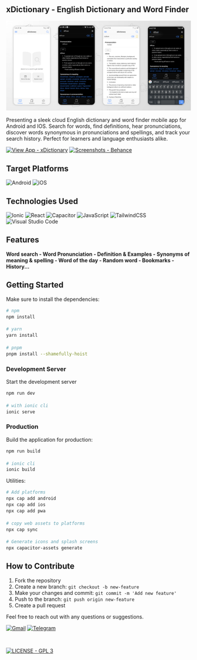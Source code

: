 ## xDictionary - English Dictionary and Word Finder

![App Logo](/public/social.png)

Presenting a sleek cloud English dictionary and word finder mobile app for Android and IOS. Search for words, find definitions, hear pronunciations, discover words synonymous in pronunciations and spellings, and track your search history. Perfect for learners and language enthusiasts alike.


[![View App - xDictionary](https://img.shields.io/badge/View_App-xDictionary-161D27?style=for-the-badge)](https://xdictionary.netlify.app/) [![Screenshots - Behance](https://img.shields.io/badge/Screenshots-Behance-1769ff?style=for-the-badge)](https://www.behance.net/gallery/192637807/xDictionary-English-Dictionary-and-Word-Finder)

## Target Platforms
![Android](https://img.shields.io/badge/Android-3DDC84?style=for-the-badge&logo=android&logoColor=white)
![iOS](https://img.shields.io/badge/iOS-000000?style=for-the-badge&logo=ios&logoColor=white)

## Technologies Used
![Ionic](https://img.shields.io/badge/Ionic-%233880FF.svg?style=for-the-badge&logo=Ionic&logoColor=white)
![React](https://img.shields.io/badge/react-%2320232a.svg?style=for-the-badge&logo=react&logoColor=%2361DAFB)
![Capacitor](https://img.shields.io/badge/Capacitor-%233880FF.svg?style=for-the-badge&logo=Ionicg&logoColor=white)
![JavaScript](https://img.shields.io/badge/javascript-%23323330.svg?style=for-the-badge&logo=javascript&logoColor=%23F7DF1E)
![TailwindCSS](https://img.shields.io/badge/tailwindcss-%2338B2AC.svg?style=for-the-badge&logo=tailwind-css&logoColor=white)
![Visual Studio Code](https://img.shields.io/badge/VS%20Code-0078d7.svg?style=for-the-badge&logo=visual-studio-code&logoColor=white)

## Features
<strong>Word search  -  Word Pronunciation  -  Definition & Examples  -  Synonyms of meaning & spelling  -  Word of the day  -  Random word  -  Bookmarks  -  History...</strong>


## Getting Started
Make sure to install the dependencies:

```bash
# npm
npm install

# yarn
yarn install

# pnpm
pnpm install --shamefully-hoist
```

### Development Server

Start the development server

```bash
npm run dev

# with ionic cli
ionic serve
```

### Production

Build the application for production:

```bash
npm run build

# ionic cli
ionic build
```

Utilities:

```bash
# Add platforms
npx cap add android
npx cap add ios
npx cap add pwa

# copy web assets to platforms
npx cap sync

# Generate icons and splash screens
npx capacitor-assets generate
```


## How to Contribute
1. Fork the repository
2. Create a new branch: `git checkout -b new-feature`
3. Make your changes and commit: `git commit -m 'Add new feature'`
4. Push to the branch: `git push origin new-feature`
5. Create a pull request

Feel free to reach out with any questions or suggestions.

[![Gmail](https://img.shields.io/badge/Gmail-D14836?style=for-the-badge&logo=gmail&logoColor=white)](mailto:mk.artisticlogic@gmail.com)
[![Telegram](https://img.shields.io/badge/Telegram-2CA5E0?style=for-the-badge&logo=telegram&logoColor=white)](https://t.me/CMK_Telegram)


<br>

[![LICENSE - GPL 3](https://img.shields.io/badge/LICENSE-GPL_3-1769ff?style=for-the-badge)](/LICENSE)